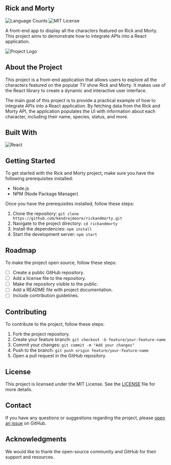 ## Rick and Morty

![Language Counts](https://img.shields.io/github/languages/count/kendrajmoore/rickandmorty?logo=react)
![MIT License](https://badgen.net/badge/license/MIT/blue)

A front-end app to display all the characters featured on Rick and Morty. This project aims to demonstrate how to integrate APIs into a React application.

![Project Logo](https://oaidalleapiprodscus.blob.core.windows.net/private/org-sfa6hKysCGABt5slXsbJ9kaN/user-VDbe0nNDSJvCRcTmIblboTrq/img-tM67x2ulC3AQZHtuOOfcVGXc.png?st=2023-12-15T21%3A47%3A01Z&se=2023-12-15T23%3A47%3A01Z&sp=r&sv=2021-08-06&sr=b&rscd=inline&rsct=image/png&skoid=6aaadede-4fb3-4698-a8f6-684d7786b067&sktid=a48cca56-e6da-484e-a814-9c849652bcb3&skt=2023-12-15T19%3A17%3A08Z&ske=2023-12-16T19%3A17%3A08Z&sks=b&skv=2021-08-06&sig=RYWpw6wS7yXnruJlUIOB5zeS0h95gBbs5AFAemTpKBQ%3D)

## About the Project

This project is a front-end application that allows users to explore all the characters featured on the popular TV show Rick and Morty. It makes use of the React library to create a dynamic and interactive user interface.

The main goal of this project is to provide a practical example of how to integrate APIs into a React application. By fetching data from the Rick and Morty API, the application populates the UI with information about each character, including their name, species, status, and more.

## Built With

![React](https://img.shields.io/badge/-React-61DAFB?logo=react)

## Getting Started

To get started with the Rick and Morty project, make sure you have the following prerequisites installed:

- Node.js
- NPM (Node Package Manager)

Once you have the prerequisites installed, follow these steps:

1. Clone the repository: `git clone https://github.com/kendrajmoore/rickandmorty.git`
2. Navigate to the project directory: `cd rickandmorty`
3. Install the dependencies: `npm install`
4. Start the development server: `npm start`

## Roadmap

To make the project open source, follow these steps:

- [ ] Create a public GitHub repository.
- [ ] Add a license file to the repository.
- [ ] Make the repository visible to the public.
- [ ] Add a README file with project documentation.
- [ ] Include contribution guidelines.

## Contributing

To contribute to the project, follow these steps:

1. Fork the project repository.
2. Create your feature branch: `git checkout -b feature/your-feature-name`
3. Commit your changes: `git commit -m "Add your changes"`
4. Push to the branch: `git push origin feature/your-feature-name`
5. Open a pull request in the GitHub repository.

## License

This project is licensed under the MIT License. See the [LICENSE](LICENSE) file for more details.

## Contact

If you have any questions or suggestions regarding the project, please [open an issue](https://github.com/kendrajmoore/rickandmorty/issues) on GitHub.

## Acknowledgments

We would like to thank the open-source community and GitHub for their support and resources.